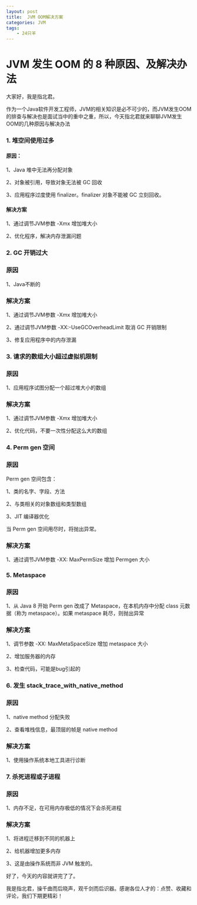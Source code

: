 ```yaml
---
layout: post
title:  JVM OOM解决方案
categories: JVM
tags: 
    - 24只羊
---
```




# JVM 发生 OOM 的 8 种原因、及解决办法

大家好，我是指北君。

作为一个Java软件开发工程师，JVM的相关知识是必不可少的，而JVM发生OOM的排查与解决也是面试当中的重中之重，所以，今天指北君就来聊聊JVM发生OOM的几种原因与解决办法



### 1. 堆空间使用过多

#### **原因**：

1、Java 堆中无法再分配对象 

2、对象被引用，导致对象无法被 GC 回收 

3、应用程序过度使用 finalizer。finalizer 对象不能被 GC 立刻回收。

#### **解决方案**

1、通过调节JVM参数 -Xmx 增加堆大小

2、优化程序，解决内存泄漏问题



### **2. GC 开销过大**

### **原因**

1、Java不断的

### **解决方案**

1、通过调节JVM参数 -Xmx 增加堆大小

2、通过调节JVM参数 -XX:-UseGCOverheadLimit 取消 GC 开销限制 

3、修复应用程序中的内存泄漏





### **3. 请求的数组大小超过虚拟机限制**

### **原因**

1、应用程序试图分配一个超过堆大小的数组

### **解决方案**

1、通过调节JVM参数 -Xmx 增加堆大小

 2、优化代码，不要一次性分配这么大的数组





### **4. Perm gen 空间**

### **原因**

Perm gen 空间包含：

1、类的名字、字段、方法 

2、与类相关的对象数组和类型数组 

3、JIT 编译器优化

当 Perm gen 空间用尽时，将抛出异常。

### **解决方案**

1、通过调节JVM参数 -XX: MaxPermSize 增加 Permgen 大小 



### **5. Metaspace**

### **原因**

1、从 Java 8 开始 Perm gen 改成了 Metaspace，在本机内存中分配 class 元数据（称为 metaspace）。如果 metaspace 耗尽，则抛出异常

### **解决方案**

1、调节参数 -XX: MaxMetaSpaceSize 增加 metaspace 大小 

2、增加服务器的内存 

3、检查代码，可能是bug引起的





### **6. 发生 stack_trace_with_native_method**

### **原因**

1、native method 分配失败 

2、查看堆栈信息，最顶层的帧是 native method 

### **解决方案**

1、使用操作系统本地工具进行诊断





### **7. 杀死进程或子进程**

### **原因**

1、内存不足，在可用内存极低的情况下会杀死进程

### **解决方案**

1、将进程迁移到不同的机器上 

2、给机器增加更多内存 

3、这是由操作系统而非 JVM 触发的。



好了，今天的内容就讲完了了。

我是指北君，操千曲而后晓声，观千剑而后识器。感谢各位人才的：点赞、收藏和评论，我们下期更精彩！

